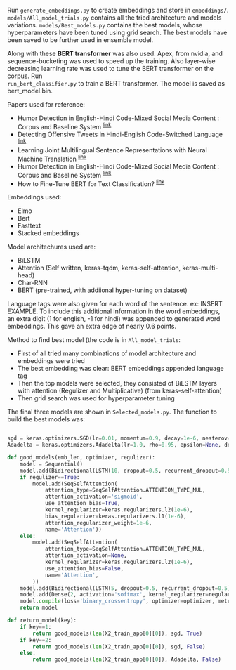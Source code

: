 Run ``generate_embeddings.py`` to create embeddings and store in ``embeddings/``. ``models/All_model_trials.py`` contains all the tried architecture and models variations. ``models/Best_models.py`` contains the best models, whose hyperparameters have been tuned using grid search.
The best models have been saved to be further used in ensemble model.

Along with these **BERT transformer** was also used. Apex, from nvidia, and sequence-bucketing was used to speed up the training. Also layer-wise decreasing learning rate was used to tune the BERT transformer on the corpus. Run  
``run_bert_classifier.py`` to train a BERT transformer. The model is saved as bert_model.bin.


Papers used for reference:
- Humor Detection in English-Hindi Code-Mixed Social Media Content : Corpus and Baseline System <sup>[link](https://arxiv.org/abs/1806.05513v1)</sup>
- Detecting Offensive Tweets in Hindi-English Code-Switched Language <sup>[link](https://www.aclweb.org/anthology/W18-3504)</sup>
- Learning Joint Multilingual Sentence Representations with Neural Machine Translation <sup>[link](https://www.aclweb.org/anthology/W17-2619)</sup>
- Humor Detection in English-Hindi Code-Mixed Social Media Content : Corpus and Baseline System <sup>[link](https://aclweb.org/anthology/L18-1193) </sup>
- How to Fine-Tune BERT for Text Classification? <sup>[link](https://arxiv.org/pdf/1905.05583.pdf)</sup>


Embeddings used:
- Elmo
- Bert
- Fasttext
- Stacked embeddings

Model architechures used are:
- BiLSTM
- Attention (Self written, keras-tqdm, keras-self-attention, keras-multi-head)
- Char-RNN
- BERT (pre-trained, with addiional hyper-tuning on dataset)

Language tags were also given for each word of the sentence. ex: INSERT EXAMPLE. To include this additional information in the word embeddings, 
an extra digit (1 for english, -1 for hindi) was appended to generated word embeddings. This gave an extra edge of nearly 0.6 points.

Method to find best model (the code is in ``All_model_trials``:
- First of all tried many combinations of model architecture and embeddings were tried
- The best embedding was clear: BERT embeddings appended language tag 
- Then the top models were selected, they consisted of
  BiLSTM layers with attention (Regulizer and Multiplicative) (from keras-self-attention)
- Then grid search was used for hyperparameter tuning

The final three models are shown in ``Selected_models.py``. The function to build the best models was:

```python

sgd = keras.optimizers.SGD(lr=0.01, momentum=0.9, decay=1e-6, nesterov=True)
Adadelta = keras.optimizers.Adadelta(lr=1.0, rho=0.95, epsilon=None, decay=0.0)

def good_models(emb_len, optimizer, regulizer):
    model = Sequential()
    model.add(Bidirectional(LSTM(10, dropout=0.5, recurrent_dropout=0.5, return_sequences=True), input_shape=(20, emb_len), merge_mode='concat'))
    if regulizer==True:
        model.add(SeqSelfAttention(
            attention_type=SeqSelfAttention.ATTENTION_TYPE_MUL,
            attention_activation='sigmoid',
            use_attention_bias=True,
            kernel_regularizer=keras.regularizers.l2(1e-6),
            bias_regularizer=keras.regularizers.l1(1e-6),
            attention_regularizer_weight=1e-6,
            name='Attention'))
    else:        
        model.add(SeqSelfAttention(
            attention_type=SeqSelfAttention.ATTENTION_TYPE_MUL,
            attention_activation=None,
            kernel_regularizer=keras.regularizers.l2(1e-6),
            use_attention_bias=False,
            name='Attention',
        ))
    model.add(Bidirectional(LSTM(5, dropout=0.5, recurrent_dropout=0.5), merge_mode='concat'))
    model.add(Dense(2, activation='softmax', kernel_regularizer=regularizers.l2(0.01), activity_regularizer=regularizers.l1(0.01)))
    model.compile(loss='binary_crossentropy', optimizer=optimizer, metrics=['accuracy'])
	return model

def return_model(key):
    if key==1:
        return good_models(len(X2_train_app[0][0]), sgd, True)
    if key==2:
        return good_models(len(X2_train_app[0][0]), sgd, False)
    else:
        return good_models(len(X2_train_app[0][0]), Adadelta, False)
```